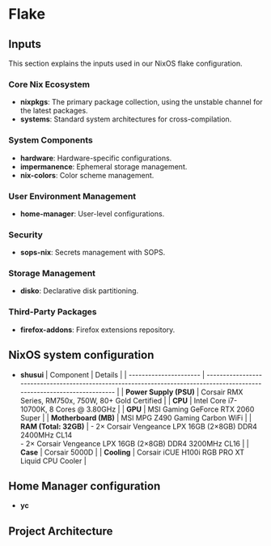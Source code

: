 # Flake

## Inputs

This section explains the inputs used in our NixOS flake configuration.

### Core Nix Ecosystem

- **nixpkgs**: The primary package collection, using the unstable channel for the latest packages.
- **systems**: Standard system architectures for cross-compilation.

### System Components

- **hardware**: Hardware-specific configurations.
- **impermanence**: Ephemeral storage management.
- **nix-colors**: Color scheme management.

### User Environment Management

- **home-manager**: User-level configurations.

### Security

- **sops-nix**: Secrets management with SOPS.

### Storage Management

- **disko**: Declarative disk partitioning.

### Third-Party Packages

- **firefox-addons**: Firefox extensions repository.

## NixOS system configuration

- **shusui**
  | Component | Details |
  | ---------------------- | ------------------------------------------------------------------------------------------------------------------------ |
  | **Power Supply (PSU)** | Corsair RMX Series, RM750x, 750W, 80+ Gold Certified |
  | **CPU** | Intel Core i7-10700K, 8 Cores @ 3.80GHz |
  | **GPU** | MSI Gaming GeForce RTX 2060 Super |
  | **Motherboard (MB)** | MSI MPG Z490 Gaming Carbon WiFi |
  | **RAM (Total: 32GB)** | - 2× Corsair Vengeance LPX 16GB (2×8GB) DDR4 2400MHz CL14 <br> - 2× Corsair Vengeance LPX 16GB (2×8GB) DDR4 3200MHz CL16 |
  | **Case** | Corsair 5000D |
  | **Cooling** | Corsair iCUE H100i RGB PRO XT Liquid CPU Cooler |

## Home Manager configuration

- **yc**

## Project Architecture

